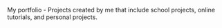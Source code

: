 My portfolio - Projects created by me that include school projects, online tutorials, and personal projects. 
